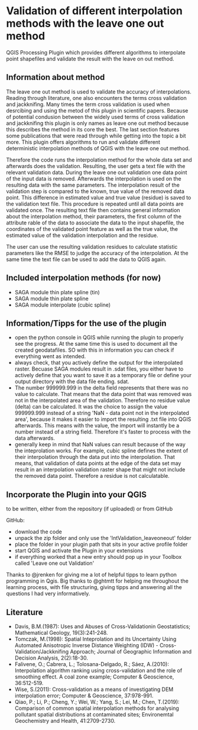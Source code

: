 # Validation of different interpolation methods with the leave one out method
QGIS Processing Plugin which provides different algorithms to interpolate point shapefiles and validate the result with the leave on out method.

## Information about method
The leave one out method is used to validate the accuracy of interpolations. Reading through literature, one also encounters the terms cross validation and jackknifing. Many times the term cross validation is used when desrcibing and using the metod of this plugin in scientific papers. Because of potential condusion between the widely used terms of cross validation and jackknifing this plugin is only names as leave one out method because this describes the method in its core the best. The last section features some publications that were read through while getting into the topic a bit more. This plugin offers algorithms to run and validate different deterministic interpolation methods of QGIS with the leave one out method. 

Therefore the code runs the interpolation method for the whole data set and afterwards does the validation. Resulting, the user gets a text file with the relevant validation data. During the leave one out validation one data point of the input data is removed. Afterwards the interpolation is used on the resulting data with the same parameters. The interpolation result of the validation step is compared to the known, true value of the removed data point. This difference in estimated value and true value (residue) is saved to the validation text file. This procedure is repeated until all data points are validated once. The resulting text file then contains general information about the interpolation method, their parameters, the first column of the attribute rable of the data to associate the data to the input shapefile, the coordinates of the validated point feature as well as the true value, the estimated value of the validation interpolation and the residue.

The user can use the resulting validation residues to calculate statistic parameters like the RMSE to judge the accuracy of the interpolation. At the same time the text file can be used to add the data to QGIS again.

## Included interpolation methods (for now)
* SAGA module thin plate spline (tin)
* SAGA module thin plate spline
* SAGA module interpolate (cubic spline)

## Information/Tipps for the use of the plugin
* open the python console in QGIS while running the plugin to properly see the progress. At the same time this is used to document all the created geodatafiles. SO with this in information you can check if everything went as intended.
* always check, that you actively define the output for the interpolated raster. Becuase SAGA modules result in .sdat files, you either have to actively define that you want to save it as a temporary file or define your output directory with the data file ending. sdat.
* The number 999999.999 in the delta field represents that there was no value to calculate. That means that the data point that was removed was not in the interpolated area of the validation. Therefore no residue value (delta) can be calculated. It was the choice to assign the value 999999.999 instead of a string 'NaN - data point not in the interpolated area', because it makes it easier to import the resulting .txt file into QGIS afterwards. This means with the value, the import will instantly be a number instead of a string field. Therefore it's faster to process with the data afterwards.
* generally keep in mind that NaN values can result because of the way the inteprolation works. For example, cubic spline defines the extent of their interpolation through the data put into the interpolation. That means, that validation of data points at the edge of the data set may result in an interpolation validation raster shape that might not include the removed data point. Therefore a residue is not calculatable.


## Incorporate the Plugin into your QGIS
to be written, either from the repository (if uploaded) or from GitHub

GitHub:
* download the code
* unpack the zip folder and only use the 'IntValidation_leaveoneout' folder
* place the folder in your plugin path that sits in your active profile folder
* start QGIS and activate the Plugin in your extensions
* if everything worked that a new entry should pop up in your Toolbox called 'Leave one out Validation'


Thanks to @jrenken for giving me a lot of helpful tipps to learn python programming in Qgis. Big thanks to @ghtmtt for helping me throughout the learning process, with file structuring, giving tipps and answering all the questions I had very informatively.

## Literature
* Davis, B.M.(1987): Uses and Abuses of Cross-Validationin Geostatistics; Mathematical Geology, 19(3):241-248.
* Tomczak, M.(1998): Spatial Inteprolation and its Uncertainty Using Automated Anisotropic Inverse Distance Weighting (IDW) - Cross-Validation/Jackknifing Approach; Journal of Geographic Information and Decision Analysis, 2(2):18-30.
* Falivene, O.; Cabrera, L.; Tolosana-Delgado, R.; Sáez, A.(2010): Interpolation algorithm ranking using cross-validation and the role of smoothing effect. A coal zone example; Computer & Geoscience, 36:512-519.
* Wise, S.(2011): Cross-validation as a means of investigating DEM interpolation error; Computer & Geoscience, 37:978-991.
* Qiao, P.; Li, P.; Cheng, Y.; Wei, W.; Yang, S.; Lei, M.; Chen, T.(2019): Comparison of common spatial interpolation methods for analysing pollutant spatial distributions at contaminated sites; Environemtal Geochemistry and Health, 41:2709-2730.